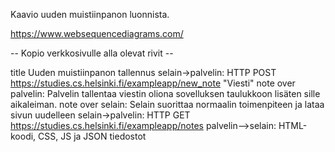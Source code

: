 Kaavio uuden muistiinpanon luonnista.

https://www.websequencediagrams.com/

 -- Kopio verkkosivulle alla olevat rivit --

title Uuden muistiinpanon tallennus
selain->palvelin: HTTP POST https://studies.cs.helsinki.fi/exampleapp/new_note "Viesti"
note over palvelin: Palvelin tallentaa viestin oliona sovelluksen taulukkoon lisäten sille aikaleiman.
note over selain: Selain suorittaa normaalin toimenpiteen ja lataa sivun uudelleen
selain->palvelin: HTTP GET https://studies.cs.helsinki.fi/exampleapp/notes
palvelin-->selain: HTML-koodi, CSS, JS ja JSON tiedostot